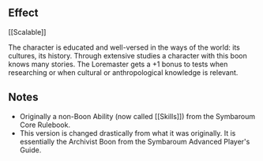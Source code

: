 ## Effect
[[Scalable]]

The character is educated and well-versed in the ways of the world: its cultures, its history. Through extensive studies a character with this boon knows many stories. The Loremaster gets a +1 bonus to tests when researching or when cultural or anthropological knowledge is relevant.
## Notes
* Originally a non-Boon Ability (now called [[Skills]]) from the Symbaroum Core Rulebook.
* This version is changed drastically from what it was originally. It is essentially the Archivist Boon from the Symbaroum Advanced Player's Guide.